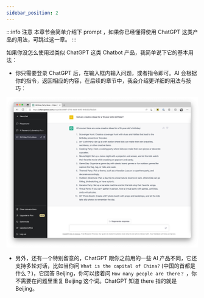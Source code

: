 ```yaml
---
sidebar_position: 2
---
```


:::info 注意
本章节会简单介绍下 prompt ，如果你已经懂得使用 ChatGPT 这类产品的用法，可跳过这一章。
:::

如果你没怎么使用过类似 ChatGPT 这类 Chatbot 产品，我简单说下它的基本用法：

- 你只需要登录 ChatGPT 后，在输入框内输入问题，或者指令即可。AI 会根据你的指令，返回相应的内容，在后续的章节中，我会介绍更详细的用法与技巧：

![basicprompt.png](./assets/basicprompt.png)

- 另外，还有一个特别留意的，ChatGPT 跟你之前用的一些 AI 产品不同，它还支持多轮对话，比如当你问 `What is the capital of China?` (中国的首都是什么？)，它回答 Beijing，你可以接着问 `How many people are there？` ，你不需要在问题里重复 Beijing 这个词。ChatGPT 知道 there 指的就是 Beijing。


